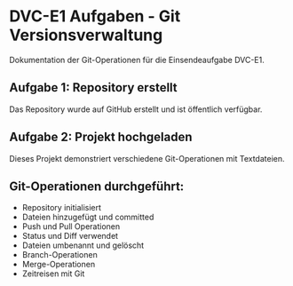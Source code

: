 # DVC-E1 Aufgaben - Git Versionsverwaltung

Dokumentation der Git-Operationen für die Einsendeaufgabe DVC-E1.

## Aufgabe 1: Repository erstellt
Das Repository wurde auf GitHub erstellt und ist öffentlich verfügbar.

## Aufgabe 2: Projekt hochgeladen
Dieses Projekt demonstriert verschiedene Git-Operationen mit Textdateien.

## Git-Operationen durchgeführt:
- Repository initialisiert
- Dateien hinzugefügt und committed
- Push und Pull Operationen
- Status und Diff verwendet
- Dateien umbenannt und gelöscht
- Branch-Operationen
- Merge-Operationen
- Zeitreisen mit Git
